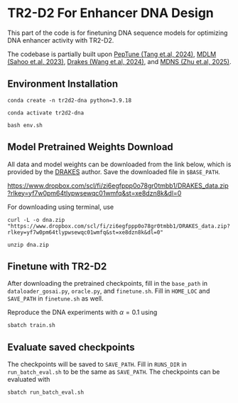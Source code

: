# TR2-D2 For Enhancer DNA Design

This part of the code is for finetuning DNA sequence models for optimizing DNA enhancer activity with TR2-D2.

The codebase is partially built upon [PepTune (Tang et.al, 2024)](https://arxiv.org/abs/2412.17780), [MDLM (Sahoo et.al, 2023)](https://github.com/kuleshov-group/mdlm), [Drakes (Wang et.al, 2024)](https://github.com/ChenyuWang-Monica/DRAKES), and [MDNS (Zhu et.al, 2025)](https://arxiv.org/abs/2508.10684).

## Environment Installation
```
conda create -n tr2d2-dna python=3.9.18

conda activate tr2d2-dna

bash env.sh
```

## Model Pretrained Weights Download

All data and model weights can be downloaded from the link below, which is provided by the [DRAKES](https://arxiv.org/abs/2410.13643) author. Save the downloaded file in `$BASE_PATH`.

https://www.dropbox.com/scl/fi/zi6egfppp0o78gr0tmbb1/DRAKES_data.zip?rlkey=yf7w0pm64tlypwsewqc01wmfq&st=xe8dzn8k&dl=0

For downloading using terminal, use 

```
curl -L -o dna.zip "https://www.dropbox.com/scl/fi/zi6egfppp0o78gr0tmbb1/DRAKES_data.zip?rlkey=yf7w0pm64tlypwsewqc01wmfq&st=xe8dzn8k&dl=0"

unzip dna.zip
```

## Finetune with TR2-D2
After downloading the pretrained checkpoints, fill in the `base_path` in `dataloader_gosai.py`, `oracle.py`, and `finetune.sh`. Fill in `HOME_LOC` and `SAVE_PATH` in `finetune.sh` as well.

Reproduce the DNA experiments with $\alpha = 0.1$ using
```
sbatch train.sh
```

## Evaluate saved checkpoints
The checkpoints will be saved to `SAVE_PATH`.
Fill in `RUNS_DIR` in `run_batch_eval.sh` to be the same as `SAVE_PATH`. The checkpoints can be evaluated with
```
sbatch run_batch_eval.sh
```






